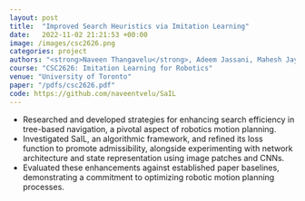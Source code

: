 ```yaml
---
layout: post
title:  "Improved Search Heuristics via Imitation Learning"
date:   2022-11-02 21:21:53 +00:00
image: /images/csc2626.png
categories: project
authors: "<strong>Naveen Thangavelu</strong>, Adeem Jassani, Mahesh Jayasankar"
course: "CSC2626: Imitation Learning for Robotics"
venue: "University of Toronto"
paper: "/pdfs/csc2626.pdf"
code: https://github.com/naveentvelu/SaIL
---
```

- Researched and developed strategies for enhancing search efficiency in tree-based navigation, 
a pivotal aspect of robotics motion planning.
- Investigated SaIL, an algorithmic framework, and refined its loss function to promote 
admissibility, alongside experimenting with network architecture and state representation 
using image patches and CNNs.
- Evaluated these enhancements against established paper baselines, demonstrating a commitment 
to optimizing robotic motion planning processes.

